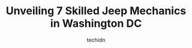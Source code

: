 ---
layout: ampstory
image: https://images.unsplash.com/photo-1630019210269-d0ebeee405f0?ixlib=rb-4.0.3&ixid=MnwxMjA3fDB8MHxwaG90by1wYWdlfHx8fGVufDB8fHx8&auto=format&fit=crop&w=640&h=853&q=80
author: techidn
featured: false
description: Searching for the finest Jeep Mechanic in Washington DC , USA? Look no further than the 7 best Jeep Mechanic in the area, where youll find a team of highly qualified professionals ready to 
title: Unveiling 7 Skilled Jeep Mechanics in Washington DC
cover:
   title: Unveiling 7 Skilled Jeep Mechanics in Washington DC
   subtitle: Rickpate
   background: https://images.unsplash.com/photo-1630019210269-d0ebeee405f0?ixlib=rb-4.0.3&ixid=MnwxMjA3fDB8MHxwaG90by1wYWdlfHx8fGVufDB8fHx8&auto=format&fit=crop&w=640&h=853&q=80

pages: 
 - layout: thirds
   top: <h1>#1 Ben Nielsens 10th Street Automotive</h1>
   bottom: "<p>5 stars for friendliness, 0 for the drama it takes to get work done (and your car back).  Brought my car in for brakes, tires, and oil change.  First day I dropped it off</p>"
   background: https://www.knot35.com/toplist/wp-content/uploads/2023/06/best-jeep-mechanic-1-in-washington-dc-1685838558.jpeg
   backgroundblur: true
 - layout: thirds
   top: <h1>#2 Capitol Hill Auto Service</h1>
   bottom: "<p>615 Independence Ave SE, Washington, DC 20003, United States</p>"
   background: https://www.knot35.com/toplist/wp-content/uploads/2023/06/best-jeep-mechanic-2-in-washington-dc-1685838559.jpeg
   cta:
      link: https://www.knot35.com/toplist/unveiling-7-skilled-jeep-mechanics-in-washington-dc/
      text: Unveiling 7 Skilled Jeep Mechanics in Washington DC
 - layout: thirds
   top: <h1>#3 Tenleytown Automotive</h1>
   bottom: "<p>4244 Wisconsin Ave NW, Washington, DC 20016, United States</p>"
   background: https://www.knot35.com/toplist/wp-content/uploads/2023/06/best-jeep-mechanic-3-in-washington-dc-1685838559.jpeg
   cta:
      link: https://www.knot35.com/toplist/unveiling-7-skilled-jeep-mechanics-in-washington-dc/
      text: Unveiling 7 Skilled Jeep Mechanics in Washington DC
 - layout: thirds
   top: <h1>#4 Jindal Andre Automotive Services</h1>
   bottom: "<p>1636 Bladensburg Rd NE, Washington, DC 20002, United States</p>"
   background: https://images.unsplash.com/photo-1561679660-d00ee1e0dc8e?ixlib=rb-4.0.3&ixid=MnwxMjA3fDB8MHxwaG90by1wYWdlfHx8fGVufDB8fHx8&auto=format&fit=crop&w=640&h=853&q=80
   cta:
      link: https://www.knot35.com/toplist/unveiling-7-skilled-jeep-mechanics-in-washington-dc/
      text: Unveiling 7 Skilled Jeep Mechanics in Washington DC
 - layout: thirds
   top: <h1>#5 Auto Tech Service</h1>
   bottom: "<p>1236 Mt Olivet Rd NE b, Washington, DC 20002, United States</p>"
   background: https://images.unsplash.com/photo-1536745287225-21d689278fd1?ixlib=rb-4.0.3&ixid=MnwxMjA3fDB8MHxwaG90by1wYWdlfHx8fGVufDB8fHx8&auto=format&fit=crop&w=640&h=853&q=80
   cta:
      link: https://www.knot35.com/toplist/unveiling-7-skilled-jeep-mechanics-in-washington-dc/
      text: Unveiling 7 Skilled Jeep Mechanics in Washington DC
 - layout: thirds
   top: <h1>#6 Old Ox Tire & Auto</h1>
   bottom: "<p>3426 18th St NE, Washington, DC 20018, United States</p>"
   background: https://images.unsplash.com/photo-1552083974-186346191183?ixlib=rb-4.0.3&ixid=MnwxMjA3fDB8MHxwaG90by1wYWdlfHx8fGVufDB8fHx8&auto=format&fit=crop&w=640&h=853&q=80
   cta:
      link: https://www.knot35.com/toplist/unveiling-7-skilled-jeep-mechanics-in-washington-dc/
      text: Unveiling 7 Skilled Jeep Mechanics in Washington DC
 - layout: thirds
   top: <h1>#7 Baird Automotive</h1>
   bottom: "<p>3427 Washington Blvd, Arlington, VA 22201, United States</p>"
   background: https://images.unsplash.com/photo-1595364397663-fca4f075d796?ixlib=rb-4.0.3&ixid=MnwxMjA3fDB8MHxwaG90by1wYWdlfHx8fGVufDB8fHx8&auto=format&fit=crop&w=640&h=853&q=80
   cta:
      link: https://www.knot35.com/toplist/unveiling-7-skilled-jeep-mechanics-in-washington-dc/
      text: Unveiling 7 Skilled Jeep Mechanics in Washington DC
 - layout: thirds
   middle: Continue reading...
   background: https://images.unsplash.com/photo-1574169208507-84376144848b?ixlib=rb-4.0.3&ixid=MnwxMjA3fDB8MHxwaG90by1wYWdlfHx8fGVufDB8fHx8&auto=format&fit=crop&w=640&h=853&q=80
   cta:
      link: https://www.knot35.com/toplist/unveiling-7-skilled-jeep-mechanics-in-washington-dc/
      text: Unveiling 7 Skilled Jeep Mechanics in Washington DC
      
---